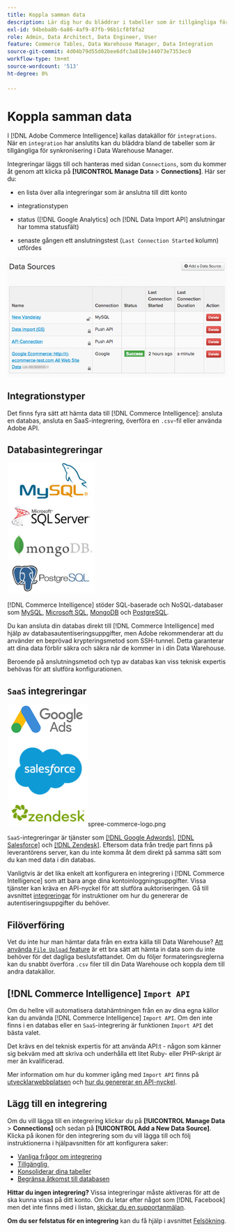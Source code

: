 ```yaml
---
title: Koppla samman data
description: Lär dig hur du bläddrar i tabeller som är tillgängliga för synkronisering i Data Warehouse Manager.
exl-id: 94beba8b-6a86-4af9-87fb-96b1cf8f8fa2
role: Admin, Data Architect, Data Engineer, User
feature: Commerce Tables, Data Warehouse Manager, Data Integration
source-git-commit: 4d04b79d55d02bee6dfc3a810e144073e7353ec0
workflow-type: tm+mt
source-wordcount: '513'
ht-degree: 0%

---
```


# Koppla samman data

I [!DNL Adobe Commerce Intelligence] kallas datakällor för `integrations`. När en `integration` har anslutits kan du bläddra bland de tabeller som är tillgängliga för synkronisering i Data Warehouse Manager.

Integreringar läggs till och hanteras med sidan `Connections`, som du kommer åt genom att klicka på **[!UICONTROL Manage Data** > **Connections]**. Här ser du:

* en lista över alla integreringar som är anslutna till ditt konto

* integrationstypen

* status ([!DNL Google Analytics] och [!DNL Data Import API] anslutningar har tomma statusfält)

* senaste gången ett anslutningstest (`Last Connection Started` kolumn) utfördes

![Data\_Sources\_Table.png](../../../assets/Data_Sources_Table.png)

## Integrationstyper

Det finns fyra sätt att hämta data till [!DNL Commerce Intelligence]: ansluta en databas, ansluta en SaaS-integrering, överföra en `.csv`-fil eller använda Adobe API.

## Databasintegreringar

![Database\_icons.jpg](../../../assets/Database_icons.jpg)

[!DNL Commerce Intelligence] stöder SQL-baserade och NoSQL-databaser som [MySQL](../../importing-data/integrations/mysql-via-ssh-tunnel.md), [Microsoft SQL](../integrations/microsoft-sql-server.md), [MongoDB](../integrations/mongodb-via-ssh-tunnel.md) och [PostgreSQL](../integrations/postgresql.md).

Du kan ansluta din databas direkt till [!DNL Commerce Intelligence] med hjälp av databasautentiseringsuppgifter, men Adobe rekommenderar att du använder en beprövad krypteringsmetod som SSH-tunnel. Detta garanterar att dina data förblir säkra och säkra när de kommer in i din Data Warehouse.

Beroende på anslutningsmetod och typ av databas kan viss teknisk expertis behövas för att slutföra konfigurationen.

## `SaaS` integreringar

![SaaS-integrationsikoner som visar olika plattformar som stöds](../../../assets/SaaS_icons.jpg)spree-commerce-logo.png

`SaaS`-integreringar är tjänster som [[!DNL Google Adwords]](../integrations/google-adwords.md), [[!DNL Salesforce]](../integrations/salesforce.md) och [[!DNL Zendesk]](../integrations/zendesk.md). Eftersom data från tredje part finns på leverantörens server, kan du inte komma åt dem direkt på samma sätt som du kan med data i din databas.

Vanligtvis är det lika enkelt att konfigurera en integrering i [!DNL Commerce Intelligence] som att bara ange dina kontoinloggningsuppgifter. Vissa tjänster kan kräva en API-nyckel för att slutföra auktoriseringen. Gå till avsnittet [integreringar](../integrations/integrations.md) för instruktioner om hur du genererar de autentiseringsuppgifter du behöver.

## Filöverföring

Vet du inte hur man hämtar data från en extra källa till Data Warehouse? [Att använda `File Upload` feature](../connecting-data/using-file-uploader.md) är ett bra sätt att hämta in data som du inte behöver för det dagliga beslutsfattandet. Om du följer formateringsreglerna kan du snabbt överföra `.csv` filer till din Data Warehouse och koppla dem till andra datakällor.

## [!DNL Commerce Intelligence] `Import API`

Om du hellre vill automatisera datahämtningen från en av dina egna källor kan du använda [!DNL Commerce Intelligence] `Import API`. Om den inte finns i en databas eller en `SaaS`-integrering är funktionen `Import API` det bästa valet.

Det krävs en del teknisk expertis för att använda API:t - någon som känner sig bekväm med att skriva och underhålla ett litet Ruby- eller PHP-skript är mer än kvalificerad.

Mer information om hur du kommer igång med `Import API` finns på [utvecklarwebbplatsen](https://developer.adobe.com/commerce/services/reporting/) och [hur du genererar en API-nyckel](https://developer.adobe.com/commerce/services/reporting/import-api/).

## Lägg till en integrering

Om du vill lägga till en integrering klickar du på **[!UICONTROL Manage Data** > **Connections]** och sedan på **[!UICONTROL Add a New Data Source]**. Klicka på ikonen för den integrering som du vill lägga till och följ instruktionerna i hjälpavsnitten för att konfigurera saker:

* [Vanliga frågor om integrering](https://support.magento.com/hc/en-us/sections/360003161871-Integration-FAQ)
* [Tillgänglig &#x200B;](../integrations/integrations.md)
* [Konsoliderar dina tabeller](../../../best-practices/consolidating-your-tables.md)
* [Begränsa åtkomst till databasen](../../../administrator/account-management/restrict-db-access.md)

**Hittar du ingen integrering?** Vissa integreringar måste aktiveras för att de ska kunna visas på ditt konto. Om du letar efter något som [!DNL Facebook] men det inte finns med i listan, [skickar du en supportanmälan](https://experienceleague.adobe.com/docs/commerce-knowledge-base/kb/troubleshooting/miscellaneous/mbi-service-policies.html).

**Om du ser felstatus för en integrering** kan du få hjälp i avsnittet [Felsökning](https://support.magento.com/hc/en-us/sections/360003078151).
